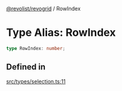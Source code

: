 [@revolist/revogrid](README.md) / RowIndex

# Type Alias: RowIndex

```ts
type RowIndex: number;
```

## Defined in

[src/types/selection.ts:11](https://github.com/revolist/revogrid/blob/339b58d64f0e4822db63d040318421d77ef85671/src/types/selection.ts#L11)
